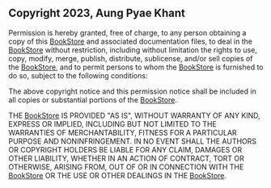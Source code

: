 ## Copyright 2023, Aung Pyae Khant

Permission is hereby granted, free of charge, to any person obtaining a copy of this [BookStore](https://github.com/lilskyex0x/React-Capstone.git) and associated documentation files, to deal in the [BookStore](https://github.com/lilskyex0x/React-Capstone.git) without restriction, including without limitation the rights to use, copy, modify, merge, publish, distribute, sublicense, and/or sell copies of the [BookStore](https://github.com/lilskyex0x/React-Capstone.git), and to permit persons to whom the [BookStore](https://github.com/lilskyex0x/React-Capstone.git) is furnished to do so, subject to the following conditions:

The above copyright notice and this permission notice shall be included in all copies or substantial portions of the [BookStore](https://github.com/lilskyex0x/React-Capstone.git).

THE [BookStore](https://github.com/lilskyex0x/React-Capstone.git) IS PROVIDED "AS IS", WITHOUT WARRANTY OF ANY KIND, EXPRESS OR IMPLIED, INCLUDING BUT NOT LIMITED TO THE WARRANTIES OF MERCHANTABILITY, FITNESS FOR A PARTICULAR PURPOSE AND NONINFRINGEMENT. IN NO EVENT SHALL THE AUTHORS OR COPYRIGHT HOLDERS BE LIABLE FOR ANY CLAIM, DAMAGES OR OTHER LIABILITY, WHETHER IN AN ACTION OF CONTRACT, TORT OR OTHERWISE, ARISING FROM, OUT OF OR IN CONNECTION WITH THE [BookStore](https://github.com/lilskyex0x/React-Capstone.git) OR THE USE OR OTHER DEALINGS IN THE [BookStore](https://github.com/lilskyex0x/React-Capstone.git).